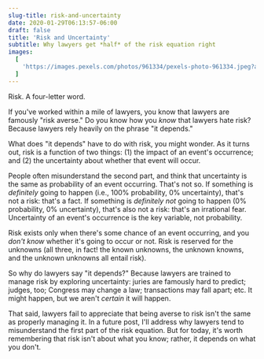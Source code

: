 ```yaml
---
slug-title: risk-and-uncertainty
date: 2020-01-29T06:13:57-06:00
draft: false
title: 'Risk and Uncertainty'
subtitle: Why lawyers get *half* of the risk equation right
images:
  [
    'https://images.pexels.com/photos/961334/pexels-photo-961334.jpeg?auto=compress&cs=tinysrgb&dpr=2&h=750&w=1260',
  ]
---
```


Risk. A four-letter word.

If you've worked within a mile of lawyers, you know that lawyers are famously "risk averse." Do you know how you _know_ that lawyers hate risk? Because lawyers rely heavily on the phrase "it depends."

What does "it depends" have to do with risk, you might wonder. As it turns out, risk is a function of two things: (1) the impact of an event's occurrence; and (2) the uncertainty about whether that event will occur.

People often misunderstand the second part, and think that uncertainty is the same as probability of an event occurring. That's not so. If something is _definitely_ going to happen (i.e., 100% probability, 0% uncertainty), that's not a risk: that's a fact. If something is _definitely not_ going to happen (0% probability, 0% uncertainty), that's also not a risk: that's an irrational fear. Uncertainty of an event's occurrence is the key variable, not probability.

Risk exists only when there's some chance of an event occurring, and you _don't know_ whether it's going to occur or not. Risk is reserved for the unknowns (all three, in fact! the known unknowns, the unknown knowns, and the unknown unknowns all entail risk).

So why do lawyers say "it depends?" Because lawyers are trained to manage risk by exploring uncertainty: juries are famously hard to predict; judges, too; Congress may change a law; transactions may fall apart; etc. It might happen, but we aren't _certain_ it will happen.

That said, lawyers fail to appreciate that being averse to risk isn't the same as properly managing it. In a future post, I'll address why lawyers tend to misunderstand the first part of the risk equation. But for today, it's worth remembering that risk isn't about what you know; rather, it depends on what you don't.
